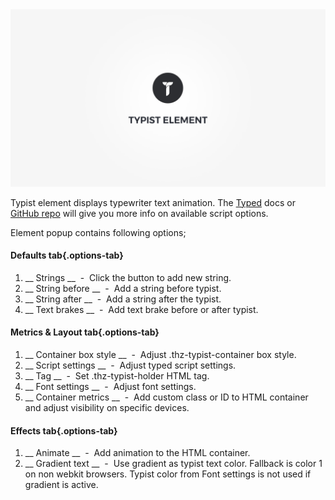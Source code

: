 <div class="thz-doc-image max">
<a class="thz-lightbox mfp-iframe" href="https://vimeo.com/302182035" data-mfp-title="Creatus WordPress Theme Typist Element" data-modal-size="large">
	<img src="../../docs-media/splash-typist-element.jpg" alt="Creatus WordPress Theme Typist Element" />
</a>
</div>

Typist element displays typewriter text animation. The [Typed](https://mattboldt.com/typed.js/docs/) docs or [GitHub repo](https://github.com/mattboldt/typed.js/) will give you more info on available script options. 

Element popup contains following options;

#### Defaults tab{.options-tab}
1. __ Strings __ &nbsp;-&nbsp; Click the button to add new string.
1. __ String before __ &nbsp;-&nbsp; Add a string before typist.
1. __ String after __ &nbsp;-&nbsp; Add a string after the typist.
1. __ Text brakes __ &nbsp;-&nbsp; Add text brake before or after typist.

#### Metrics & Layout tab{.options-tab}
1. __ Container box style __ &nbsp;-&nbsp; Adjust .thz-typist-container box style.
1. __ Script settings __ &nbsp;-&nbsp; Adjust typed script settings.
1. __ Tag __ &nbsp;-&nbsp; Set .thz-typist-holder HTML tag.
1. __ Font settings __ &nbsp;-&nbsp; Adjust font settings.
1. __ Container metrics __ &nbsp;-&nbsp; Add custom class or ID to HTML container and adjust visibility on specific devices.

#### Effects tab{.options-tab}
1. __ Animate	 __ &nbsp;-&nbsp; Add animation to the HTML container.
1. __ Gradient text __ &nbsp;-&nbsp; Use gradient as typist text color. Fallback is color 1 on non webkit browsers. Typist color from Font settings is not used if gradient is active.